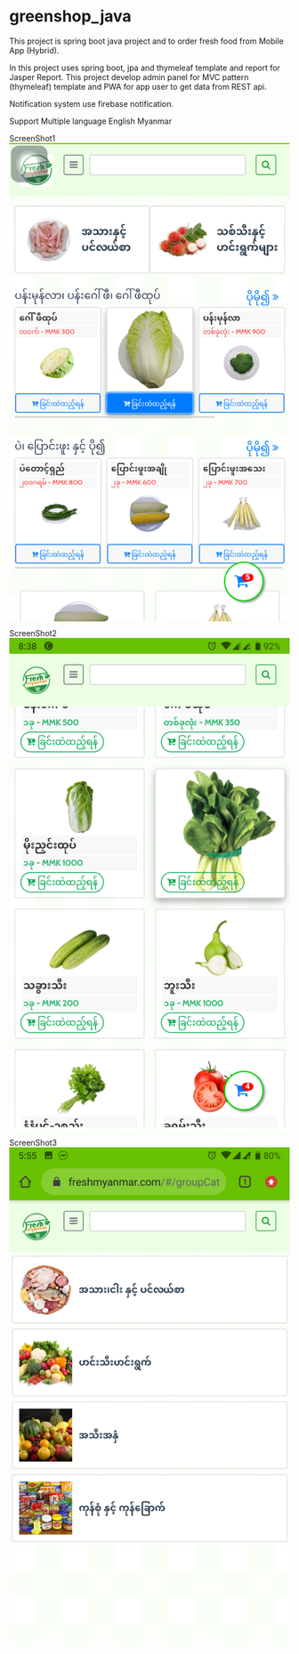 # greenshop_java

This project is spring boot java project and to order fresh food from Mobile App (Hybrid).

In this project uses spring boot, jpa and thymeleaf template and report for Jasper Report. This project develop admin panel for MVC pattern (thymeleaf) template and PWA for app user to get data from REST api.

Notification system use firebase notification. 

Support Multiple language 
English
Myanmar

ScreenShot1
![ScreenShot1](sample1.png)
ScreenShot2
![ScreenShot2](sample2.png)
ScreenShot3
![ScreenShot3](sample3.png)

